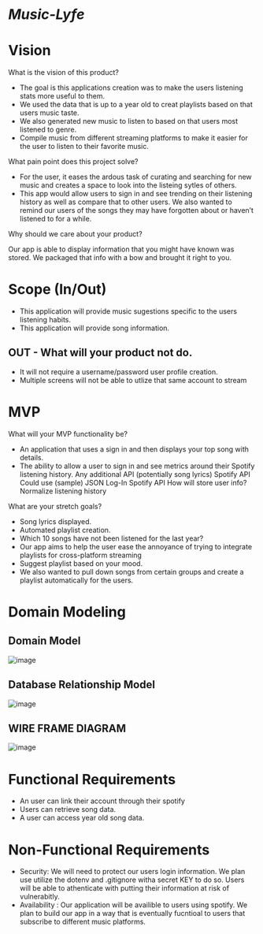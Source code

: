 # *Music-Lyfe*

# Vision

What is the vision of this product?

- The goal is this applications creation was to make the users listening stats more useful to them. 
- We used the data that is up to a year old to creat playlists based on that users music taste. 
- We also generated new music to listen to based on that users most listened to genre.
- Compile music from different streaming platforms to make it easier for the user to listen to their favorite music.

What pain point does this project solve?

- For the user, it eases the ardous task of curating and searching for new music and creates a space to look into the listeing sytles of others. 
- This app would allow users to sign in and see trending on their listening history as well as compare that to other users. We also wanted to remind our users of the songs they may have forgotten about or haven’t listened to for a while.

Why should we care about your product?

Our app is able to display information that you might have known was stored. We packaged that info with a bow and brought it right to you.

# Scope (In/Out)
- This application will provide music sugestions specific to the users listening habits.
- This application will provide song information.

## OUT - What will your product not do.

- It will not require a username/password user profile creation.
- Multiple screens will not be able to utlize that same account to stream

# MVP 

What will your MVP functionality be?

- An application that uses a sign in and then displays your top song with details.
- The ability to allow a user to sign in and see metrics around their Spotify listening history. Any additional API (potentially song lyrics) Spotify API Could use (sample) JSON Log-In Spotify API How will store user info? Normalize listening history

What are your stretch goals?

- Song lyrics displayed.
- Automated playlist creation.
- Which 10 songs have not been listened for the last year?
- Our app aims to help the user ease the annoyance of trying to integrate playlists for cross-platform streaming 
- Suggest playlist based on your mood. 
- We also wanted to pull down songs from certain groups and create a playlist automatically for the users.
# Domain Modeling 

## Domain Model
![image](https://user-images.githubusercontent.com/66962689/110508556-1d1da600-80cf-11eb-87c7-211c4af54a13.png)
## Database Relationship Model
![image](https://user-images.githubusercontent.com/66962689/110508754-58b87000-80cf-11eb-91ff-cdf234018a08.png)
## WIRE FRAME DIAGRAM
![image](https://user-images.githubusercontent.com/66962689/110508687-42aaaf80-80cf-11eb-874f-e32d19a459df.png)



# Functional Requirements

- An user can link their account through their spotify
- Users can retrieve song data.
- A user can access year old song data.

# Non-Functional Requirements

- Security: We will need to protect our users login information. We plan use utilize the dotenv and .gitignore witha secret KEY to do so. Users will be able to athenticate with putting their information at risk of vulnerabitly.
- Availability : Our application will be availible to users using spotify. We plan to build our app in a way that is eventually fucntioal to users that subscribe to different music platforms.
